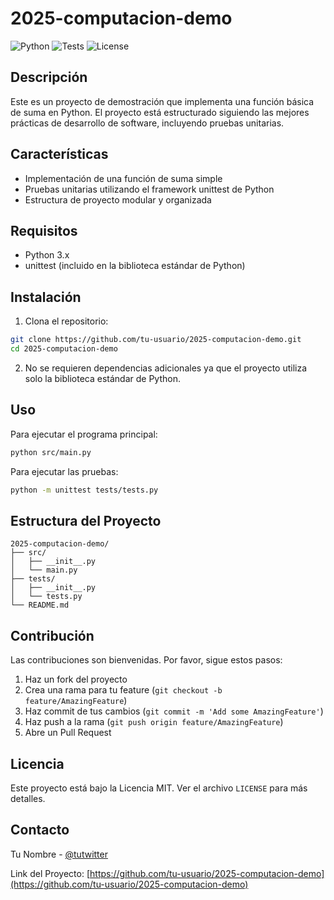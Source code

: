 # 2025-computacion-demo

![Python](https://img.shields.io/badge/python-3.x-blue.svg)
![Tests](https://img.shields.io/badge/tests-unittest-green.svg)
![License](https://img.shields.io/badge/license-MIT-blue.svg)

## Descripción

Este es un proyecto de demostración que implementa una función básica de suma en Python. El proyecto está estructurado siguiendo las mejores prácticas de desarrollo de software, incluyendo pruebas unitarias.

## Características

- Implementación de una función de suma simple
- Pruebas unitarias utilizando el framework unittest de Python
- Estructura de proyecto modular y organizada

## Requisitos

- Python 3.x
- unittest (incluido en la biblioteca estándar de Python)

## Instalación

1. Clona el repositorio:
```bash
git clone https://github.com/tu-usuario/2025-computacion-demo.git
cd 2025-computacion-demo
```

2. No se requieren dependencias adicionales ya que el proyecto utiliza solo la biblioteca estándar de Python.

## Uso

Para ejecutar el programa principal:

```bash
python src/main.py
```

Para ejecutar las pruebas:

```bash
python -m unittest tests/tests.py
```

## Estructura del Proyecto

```
2025-computacion-demo/
├── src/
│   ├── __init__.py
│   └── main.py
├── tests/
│   ├── __init__.py
│   └── tests.py
└── README.md
```

## Contribución

Las contribuciones son bienvenidas. Por favor, sigue estos pasos:

1. Haz un fork del proyecto
2. Crea una rama para tu feature (`git checkout -b feature/AmazingFeature`)
3. Haz commit de tus cambios (`git commit -m 'Add some AmazingFeature'`)
4. Haz push a la rama (`git push origin feature/AmazingFeature`)
5. Abre un Pull Request

## Licencia

Este proyecto está bajo la Licencia MIT. Ver el archivo `LICENSE` para más detalles.

## Contacto

Tu Nombre - [@tutwitter](https://twitter.com/tutwitter)

Link del Proyecto: [https://github.com/tu-usuario/2025-computacion-demo](https://github.com/tu-usuario/2025-computacion-demo)